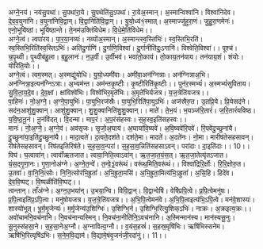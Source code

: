 

  
अग्ने॒नय॑। नय॑सु॒पथा॑। सु॒पथा॑रा॒ये। सु॒पथेति॑सु॒ऽपथा॑। रा॒येअ॒स्मान्। अ॒स्मान्विश्वा॑नि। विश्वा॑निदेव। दे॒व॒व॒युना॑नि। व॒युना॑निवि॒द्वान्। वि॒द्वानिति॑वि॒द्वान्।। यु॒यो॒ध्य॑१॒॑स्मात्। अ॒स्माज्जु॑हुरा॒णं। जु॒हु॒रा॒णमेनः॑। एनो॒भूयि॑ष्ठां। भूयि॑ष्ठान्ते। ते॒नम॑उक्तिंविधेम। वि॒धे॒मे॒ति॑विधेम।।  
अग्ने॒त्वं। त्वपा॑रय। पा॒र॒या॒नव्यः॑। नव्यो॑अ॒स्मान्। अ॒स्मान्त्स्व॒स्तिभिः॑। स्व॒स्तिभि॒रति॑। स्व॒स्तिभि॒रिति॑स्व॒स्तिऽभिः॑। अति॑दु॒र्गाणि॑। दु॒र्गाणि॒विश्वा॑। दु॒र्गानीति॑दुः॒ऽगानि॑। विश्वेति॒विश्वा॑।। पूश्च॑। च॒पृ॒थ्वी। पृ॒थ्वीब॑हु॒ला। ब॒हु॒लानः॑। न॒उ॒र्वी। उ॒र्वीभव॑। भवा॑तो॒काय॑। तो॒काय॒तन॑याय। तन॑याय॒शं। शंयोः। योरिति॒योः।।  
अग्ने॒त्वं। त्वम॒स्मत्। अ॒स्मद्यु॑योधि। यु॒यो॒ध्यमी॑वाः। अमी॑वा॒अन॑ग्नित्राः। अन॑ग्नित्राअ॒भि। अन॑ग्नित्रा॒इत्यन॑ग्निऽत्राः। अ॒भ्यम॑न्त। अम॑न्तकृ॒ष्टीः। कृ॒ष्टीरिति॑कृ॒ष्टीः।। पुन॑र॒स्मभ्यं॑। अ॒स्मभ्यं॑सुविताय। सु॒वि॒ता॒य॒दे॒व। दे॒व॒क्षां। क्षांविश्वे॑भिः। विश्वे॑भिर॒मृते॑भिः। अ॒मृते॑भिर्यजत्र। य॒ज॒त्रेति॑यजत्र।।  
पा॒हिनः॑। नो॒अ॒ग्ने॒। अ॒ग्ने॒पा॒युभिः॑। पा॒युभि॒रज॑स्रैः। पा॒युभि॒रिति॑पा॒युऽभिः॑। अज॑स्रैरु॒त। उ॒तप्रि॒ये। प्रि॒येसद॑ने। सद॑न॒आशु॑शु॒क्वान्। आशु॑शु॒क्वान्। शु॒शु॒क्वानिति॑शु॒शु॒क्वान्।। माते॑। ते॒भ॒यं। भ॒यञ्ज॑रि॒तारं॑। ज॒रि॒तारं॑यविष्ठ। य॒वि॒ष्ठ॒नू॒नं। नू॒नंवि॑दत्। वि॒दन्मा। माप॒रं। अ॒प॒रंस॑हस्वः। स॒ह॒स्व॒इति॑सहस्वः।।  
मानः॑। नो॒अ॒ग्ने॒। अ॒ग्ने॒व॑। अव॑सृजः। सृ॒जो॒अ॒घाय॑। अ॒घाया॑वि॒ष्यवे॑। अ॒वि॒ष्यवे॑रि॒पवे॑। रि॒पवे॑दु॒च्छुना॑यै। दु॒च्छुना॑या॒इति॑दु॒च्छुना॑यै।। माद॒त्वते॑। द॒त्वते॒दश॑ते। दश॑ते॒मा। मादते॑। अ॒दते॑नः। नो॒मा। मारीष॑तेसहसावन्। रीष॑तेसहसावन्। रिष॑तइतिरिष॑ते। स॒ह॒सा॒व॒न्परा॑। स॒ह॒सा॒व॒न्निति॑सहसाऽवन्। परा॑दाः। दा॒इति॑दाः।। 10।।  
विघ॑। घ॒त्वावा॑न्। त्वावाँ॑ऋतजात। त्वावा॒निति॒त्वाऽवा॑न्। ऋ॒त॒जा॒त॒यं॒स॒त्। ऋ॒त॒जा॒तेत्यृ॑तऽजात। यं॒स॒द्गृ॒णा॒नः। गृ॒णा॒नोअ॑ग्ने। अ॒ग्ने॒त॒न्वे॑। त॒न्वे॒३॒॑वरू॑थं। वरू॑थ॒मिति॒वरू॑थं।। विश्वा॑द्रिरि॒र्क्षोः। रि॒रि॒क्षोरु॒त। उ॒तवा॑। वा॒नि॒नि॒त्सोः। नि॒नि॒त्सोर॑भि॒ह्रुतां॑। अ॒भि॒ह्रुता॒मसि॑। अ॒भि॒ह्रुता॒मित्य॑भि॒ऽह्रुतां॑। अ॒सि॒हि। हिदे॑व। दे॒व॒वि॒ष्पट्। वि॒ष्पळीति॑वि॒ष्पट्।।  
त्वन्तान्। ताँअ॑ग्ने। अ॒ग्न॒उ॒भया॑न्। उ॒भया॒न्वि। विवि॒द्वान्। वि॒द्वान्वेषि॑। वेषि॑प्रपि॒त्वे। प्र॒पि॒त्वेमनु॑षः। प्र॒पि॒त्वइति॑प्र॒ऽपि॒त्वः। मनु॑षोयजत्र। य॒ज॒त्रे॒ति॑यजत्र।। अ॒भि॒पि॒त्वेमन॑वे। अ॒भि॒पि॒त्वइत्य॑भि॒ऽपि॒त्वे। मन॑वे॒शास्यः॑। शास्यो॑भूत्। भू॒र्म॒मृ॒जेन्यः॑। म॒र्मृ॒जेन्य॑उ॒शिग्भिः॑। उ॒शिग्भि॒र्न। उ॒शिग्भि॒रित्यु॒शिक्ऽभिः॑। नाक्रः। अ॒क्रइत्य॒क्रः।।  
अवो॑चामनि॒वच॑नानि। नि॒वच॑नान्यस्मिन्। नि॒वच॑ना॒नीति॑नि॒ऽवच॑नानि। अ॒स्मिन्मान॑स्य। मान॑स्यसू॒नुः। सू॒नुस्स॑हसा॒ने। स॒ह॒सा॒नेअ॒ग्नौ। अ॒ग्नावित्य॒ग्नौ।। व॒यंस॒हस्रं॑। स॒हस्र॒मृषि॑भिः। ऋषि॑भिस्सनेम। ऋषि॑भि॒रित्यृषि॑ऽभिः। स॒ने॒म॒वि॒द्याम॑। वि॒द्यामे॒षंवृ॒जनं॑जी॒रदा॑नुं।। 11।।  
